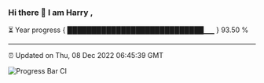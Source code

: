 ### Hi there 👋 I am Harry , 

⏳ Year progress { ████████████████████████████▁▁ } 93.50 %

---

⏰ Updated on Thu, 08 Dec 2022 06:45:39 GMT

![Progress Bar CI](https://github.com/duykhang68/duykhang68/workflows/Progress%20Bar%20CI/badge.svg)
